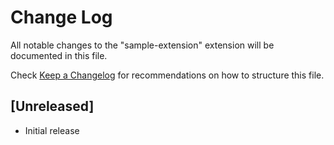 # Change Log
All notable changes to the "sample-extension" extension will be documented in this file.

Check [Keep a Changelog](http://keepachangelog.com/) for recommendations on how to structure this file.

## [Unreleased]
- Initial release